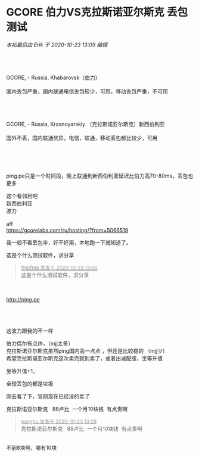# GCORE 伯力VS克拉斯诺亚尔斯克 丢包测试


<i class="pstatus"> 本帖最后由 Erik 于 2020-10-23 13:09 编辑 </i><br />
<br />
<br />
<br />
<br />
GCORE, - Russia, Khabarovsk（伯力）<br />
<br />
国内丢包严重，国内联通电信丢包较少，可用，移动丢包严重，不可用<br />
<br />
<img id="aimg_em5LF" onclick="zoom(this, this.src, 0, 0, 0)" class="zoom" src="https://tu.sunpma.com/imgs/2020/10/6b7a9e5ac9197b29.png" onmouseover="img_onmouseoverfunc(this)" onload="thumbImg(this)" border="0" alt="" /><br />
<br />
<br />
<br />
GCORE, - Russia, Krasnoyarskiy （克拉斯诺亚尔斯克）新西伯利亚 <br />
<br />
国外不丢，国内联通优异，电信，联通，移动丢包都比较少，可用<br />
<br />
<img id="aimg_LAHLJ" onclick="zoom(this, this.src, 0, 0, 0)" class="zoom" src="https://tu.sunpma.com/imgs/2020/10/f0dde58ef65cd55f.png" onmouseover="img_onmouseoverfunc(this)" onload="thumbImg(this)" border="0" alt="" /><br />
<br />
<br />
<br />


ping.pe只是一个时间段，晚上联通到新西伯利亚延迟比伯力高70-80ms，丢包也更多

这个看邻居吧<br />
新西伯利亚<br />
<img id="aimg_uoB0g" onclick="zoom(this, this.src, 0, 0, 0)" class="zoom" src="https://vip2.loli.net/2020/10/23/S8bdt3gOxTWQhEP.jpg" onmouseover="img_onmouseoverfunc(this)" onload="thumbImg(this)" border="0" alt="" /><br />
波力<br />
<img id="aimg_LB146" onclick="zoom(this, this.src, 0, 0, 0)" class="zoom" src="https://vip2.loli.net/2020/10/23/NMvF2Ghzorq3OBt.jpg" onmouseover="img_onmouseoverfunc(this)" onload="thumbImg(this)" border="0" alt="" /><br />
<br />
aff <br />
https://gcorelabs.com/ru/hosting/?from=5066519<img id="aimg_TXxk9" onclick="zoom(this, this.src, 0, 0, 0)" class="zoom" src="https://cdn.jsdelivr.net/gh/hishis/forum-master/public/images/patch.gif" onmouseover="img_onmouseoverfunc(this)" onload="thumbImg(this)" border="0" alt="" />

我一般不看丢包率，好不好用，本地跑一下就知道了。<img id="aimg_ETT39" onclick="zoom(this, this.src, 0, 0, 0)" class="zoom" src="https://cdn.jsdelivr.net/gh/hishis/forum-master/public/images/patch.gif" onmouseover="img_onmouseoverfunc(this)" onload="thumbImg(this)" border="0" alt="" />

这是个什么测试软件，求分享<img src="static/image/smiley/default/lol.gif" smilieid="12" border="0" alt="" />

<div class="quote"><blockquote><font size="2"><a href="https://www.hostloc.com/forum.php?mod=redirect&amp;goto=findpost&amp;pid=9340679&amp;ptid=757566" target="_blank"><font color="#999999">fmbfmb 发表于 2020-10-23 13:06</font></a></font><br />
这是个什么测试软件，求分享</blockquote></div><br />
<br />
<a href="http://ping.pe" target="_blank">http://ping.pe</a><br />
&nbsp;&nbsp;<br />
<br />
&nbsp; &nbsp;&nbsp; &nbsp;&nbsp; &nbsp;&nbsp;&nbsp;

这波力跟我的不一样

伯力偶尔有点炸，（mjj太多）<br />
克拉斯诺亚尔斯克虽然ping国内高一点点 ，但还是比较稳的 （mjj少）<br />
希望克拉斯诺亚尔斯克这次卖完就别卖了，或者出减配版，坐等升值<img src="static/image/smiley/default/lol.gif" smilieid="12" border="0" alt="" /><br />


坐等升值+1，<img src="static/image/smiley/default/lol.gif" smilieid="12" border="0" alt="" />

全球丢包的都是垃圾

刚去看了下，官网现在已经没的卖了

克拉斯诺亚尔斯克&nbsp; &nbsp;88卢比&nbsp;&nbsp;一个月10块钱&nbsp;&nbsp;有点贵啊

<div class="quote"><blockquote><font size="2"><a href="https://www.hostloc.com/forum.php?mod=redirect&amp;goto=findpost&amp;pid=9340792&amp;ptid=757566" target="_blank"><font color="#999999">panghu 发表于 2020-10-23 13:29</font></a></font><br />
克拉斯诺亚尔斯克&nbsp; &nbsp;88卢比&nbsp;&nbsp;一个月10块钱&nbsp;&nbsp;有点贵啊</blockquote></div><br />
不到8块啊，哪有10块
